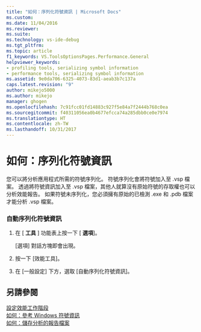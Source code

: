 ```yaml
---
title: "如何：序列化符號資訊 | Microsoft Docs"
ms.custom: 
ms.date: 11/04/2016
ms.reviewer: 
ms.suite: 
ms.technology: vs-ide-debug
ms.tgt_pltfrm: 
ms.topic: article
f1_keywords: VS.ToolsOptionsPages.Performance.General
helpviewer_keywords:
- profiling tools, serializing symbol information
- performance tools, serializing symbol information
ms.assetid: 9e0da706-6325-4073-83d1-aeab3b7c137a
caps.latest.revision: "9"
author: mikejo5000
ms.author: mikejo
manager: ghogen
ms.openlocfilehash: 7c91fcc01fd14883c927f5e84a7f2444b768c0ea
ms.sourcegitcommit: f40311056ea0b4677efcca74a285dbb0ce0e7974
ms.translationtype: HT
ms.contentlocale: zh-TW
ms.lasthandoff: 10/31/2017
---
```

# <a name="how-to-serialize-symbol-information"></a>如何：序列化符號資訊
您可以將分析應用程式所需的符號序列化。 符號序列化會將符號加入至 .vsp 檔案。 透過將符號資訊加入至 .vsp 檔案，其他人就算沒有原始符號的存取權也可以分析效能報告。 如果符號未序列化，您必須擁有原始的已檢測 .exe 和 .pdb 檔案才能分析 .vsp 檔案。  
  
### <a name="to-automatically-serialize-symbol-information"></a>自動序列化符號資訊  
  
1.  在 [ **工具** ] 功能表上按一下 [ **選項**]。  
  
     [選項] 對話方塊即會出現。  
  
2.  按一下 [效能工具]。  
  
3.  在 [一般設定] 下方，選取 [自動序列化符號資訊]。  
  
## <a name="see-also"></a>另請參閱  
 [設定效能工作階段](../profiling/configuring-performance-sessions.md)   
 [如何：參考 Windows 符號資訊](../profiling/how-to-reference-windows-symbol-information.md)   
 [如何：儲存分析的報告檔案](http://msdn.microsoft.com/en-us/0340ddde-caf4-48ac-8af3-d15dcdade556)